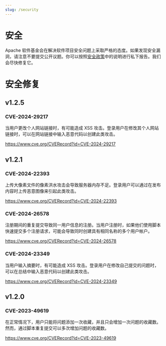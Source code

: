 ```yaml
---
slug: /security
---
```


# 安全

Apache 软件基金会在解决软件项目安全问题上采取严格的态度。如果发现安全漏洞，请注意不要提交公开议题。你可以按照[安全政策](https://github.com/apache/answer/security/policy)中的说明进行私下报告。我们会尽快修复它。

# 安全修复

## v1.2.5

### CVE-2024-29217

当用户更改个人网站链接时，有可能造成 XSS 攻击。登录用户在修改其个人网站链接时，可以在网站链接中输入恶意代码以创建此类攻击。

https://www.cve.org/CVERecord?id=CVE-2024-29217

## v1.2.1

### CVE-2024-22393

上传大像素文件的像素洪水攻击会导致服务器内存不足。登录用户可以通过在发布内容时上传恶意图像来引起此类攻击。

https://www.cve.org/CVERecord?id=CVE-2024-22393

### CVE-2024-26578

注册期间的重复提交导致同一用户信息的注册。当用户注册时，如果他们使用脚本快速提交多个注册请求，可能会导致同时创建具有相同名称的多个用户帐户。

https://www.cve.org/CVERecord?id=CVE-2024-26578

### CVE-2024-23349

当用户输入摘要时，有可能造成 XSS 攻击。登录用户在修改自己提交的问题时，可以在总结中输入恶意代码以创建此类攻击。

https://www.cve.org/CVERecord?id=CVE-2024-23349

## v1.2.0

### CVE-2023-49619

在正常情况下，用户只能将问题添加一次收藏，并且只会增加一次问题的收藏数。然而，通过脚本重复提交可以多次增加问题的收藏数。

https://www.cve.org/CVERecord?id=CVE-2023-49619

